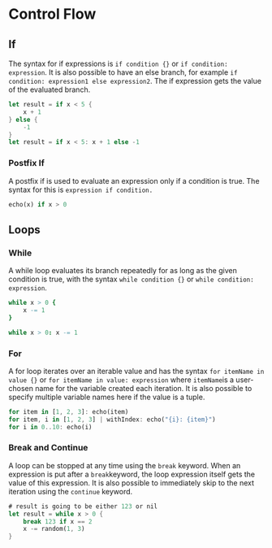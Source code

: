 # Control Flow

## If

The syntax for if expressions is `if condition {}` or `if condition: expression`. It is also possible to have an else branch, for example `if condition: expression1 else expression2`. The if expression gets the value of the evaluated branch.

```rust
let result = if x < 5 {
    x + 1
} else {
    -1
}
let result = if x < 5: x + 1 else -1
```

### Postfix If

A postfix if is used to evaluate an expression only if a condition is true. The syntax for this is `expression if condition.`

```rust
echo(x) if x > 0
```

## Loops

### While

A while loop evaluates its branch repeatedly for as long as the given condition is true, with the syntax `while condition {}` or `while condition: expression`.

```nim
while x > 0 {
    x -= 1
}

while x > 0: x -= 1
```

### For

A for loop iterates over an iterable value and has the syntax `for itemName in value {}` or `for itemName in value: expression` where `itemName`is a user-chosen name for the variable created each iteration. It is also possible to specify multiple variable names here if the value is a tuple.

```rust
for item in [1, 2, 3]: echo(item)
for item, i in [1, 2, 3] | withIndex: echo("{i}: {item}")
for i in 0..10: echo(i)
```

### Break and Continue

A loop can be stopped at any time using the `break` keyword. When an expression is put after a `break`keyword, the loop expression itself gets the value of this expression. It is also possible to immediately skip to the next iteration using the `continue` keyword.

```rust
# result is going to be either 123 or nil
let result = while x > 0 {
    break 123 if x == 2
    x -= random(1, 3)
}
```
